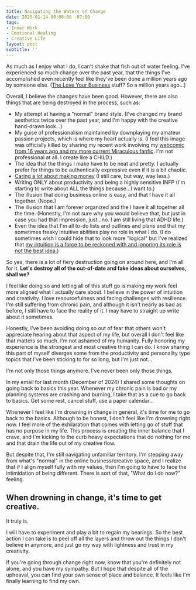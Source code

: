 ```yaml
---
title: Navigating the Waters of Change
date: 2025-01-14 00:00:00 -07:00
tags:
- Inner Work 
- Emotional Healing
- Creative Life
layout: post
subtitle: ''
---
```


As much as I enjoy what I do, I can't shake that fish out of water feeling. I've experienced so much change over the past year, that the things I've accomplished even recently feel like they've been done a million years ago by someone else. ([The Love Your Business](https://payhip.com/b/UyQZk) stuff? So a million years ago...)

Overall, I believe the changes have been good. However, there are also things that are being destroyed in the process, such as:

* My attempt at having a "normal" brand style. (I've changed my brand aesthetics twice over the past year, and I'm happy with the creative hand-drawn look...)
* My guise of professionalism maintained by downplaying my amateur passion projects, which is where my heart actually is. (I feel this image was officially killed by sharing my recent work involving my [webcomic from 16 years ago and my more current Miraculous fanfic](https://arcadiapage.com/2024-11-04-Fascinating-Hair-Symbolism/). I'm not professional at all. I create like a CHILD.)
* The idea that the things I make have to be neat and pretty. I actually prefer for things to be authentically expressive even if it is a bit chaotic. 
* [Caring a lot about making money](https://arcadiapage.com/2024-11-02-Financially-Struggling-Creative/) (I still care, but way, way less.)
* Writing ONLY about productivity and being a highly sensitive INFP (I'm starting to write about ALL the things because...I want to.)
* The illusion that doing business online is easy, and that I have it all together. (Nope.)
* The illusion that I am forever organized and the I have it all together all the time. (Honestly, I'm not sure why you would believe that, but just in case you had that impression, just...no. I am still living that ADHD life.)
* Even the idea that I'm all to-do lists and outlines and plans and that my sometimes freaky intuitive abilities play no role in what I do. (I do sometimes wish I could hide that to look more "logical" but I've realized that [my intuition is a force to be reckoned with and ignoring its role is not the best idea.](https://arcadiapage.com/2024-12-16-why-i-trust-my-inner-creative-compass/))

So yes, there is a lot of fiery destruction going on around here, and I'm all for it. **Let's destroy all of the out-of-date and fake ideas about ourselves, shall we?** 

I feel like doing so and letting all of this stuff go is making my work feel more aligned what I actually care about. I believe in the power of intuition and creativity. I love resourcefulness and facing challenges with resilience. I'm still suffering from chronic pain, and although it isn't nearly as bad as before, I still have to face the reality of it. I may have to straight up write about it sometimes. 

Honestly, I've been avoiding doing so out of fear that others won't appreciate hearing about that aspect of my life, but overall I don't feel like that matters so much. I'm not ashamed of my humanity. Fully honoring my experience is the strongest and most creative thing I can do. I know sharing this part of myself diverges some from the productivity and personality type topics that I've been sticking to for so long, but I'm just not... 

I'm not only those things anymore. I've never been only those things.

In my email for last month (December of 2024) I shared some thoughts on going back to basics this year. Whenever my chronic pain is bad or my planning systems are crashing and burning, I take that as a cue to go back to basics. Get some rest, cancel stuff, use a paper calendar...

Whenever I feel like I'm drowning in change in general, it's time for me to go back to the basics. Although to be honest, I don't feel like I'm drowning right now. I feel more of the exhilaration that comes with letting go of stuff that has no purpose in my life. This process is creating the inner balance that I crave, and I'm kicking to the curb heavy expectations that do nothing for me and that drain the life out of my creative flow. 

But despite that, I'm still navigating unfamiliar territory. I'm stepping away from what's "normal" in the online business/creative space, and I realize that if I align myself fully with my values, then I'm going to have to face the intimidation of being different. There is sort of that, "What do I do now?" feeling. 

## When drowning in change, it's time to get creative. 

It truly is. 

I will have to experiment and play a bit to regain my bearings. So the best action I can take is to peel off all the layers and throw out the things I don't believe in anymore, and just go my way with lightness and trust in my creativity. 

If you're going through change right now, know that you're definitely not alone, and you have my sympathy. But I hope that despite all of the upheaval, you can find your own sense of place and balance. It feels like I'm finally learning to find my own. 

